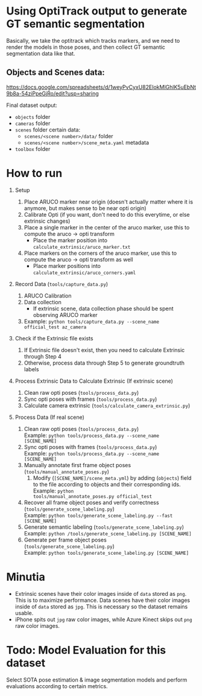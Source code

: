 
# Using OptiTrack output to generate GT semantic segmentation

Basically, we take the optitrack which tracks markers, and we need to render the models in those poses, and then collect GT semantic segmentation data like that.

## Objects and Scenes data:
https://docs.google.com/spreadsheets/d/1weyPvCyxU82EIokMlGhlK5uEbNt9b8a-54ziPpeGjRo/edit?usp=sharing

Final dataset output:
 * `objects` folder
 * `cameras` folder
 * `scenes` folder certain data:
 	 * `scenes/<scene number>/data/` folder
 	 * `scenes/<scene number>/scene_meta.yaml` metadata
 * `toolbox` folder

# How to run
 1. Setup
	 1. Place ARUCO marker near origin (doesn't actually matter where it is anymore, but makes sense to be near opti origin)
	 2. Calibrate Opti (if you want, don't need to do this everytime, or else extrinsic changes)
	 3. Place a single marker in the center of the aruco marker, use this to compute the aruco -> opti transform
		 * Place the marker position into `calculate_extrinsic/aruco_marker.txt`
	 4. Place markers on the corners of the aruco marker, use this to compute the aruco -> opti transform as well
	 	 * Place marker positions into `calculate_extrinsic/aruco_corners.yaml`
 2. Record Data (`tools/capture_data.py`)
     1. ARUCO Calibration
	 2. Data collection
	 	 * If extrinsic scene, data collection phase should be spent observing ARUCO marker
	 3. Example: <code>python tools/capture_data.py --scene_name official_test az_camera</code>
		 
 3. Check if the Extrinsic file exists
	 1. If Extrinsic file doesn't exist, then you need to calculate Extrinsic through Step 4
	 2. Otherwise, process data through Step 5 to generate groundtruth labels
 4. Process Extrinsic Data to Calculate Extrinsic (If extrinsic scene)
	 1. Clean raw opti poses (`tools/process_data.py`) 
	 2. Sync opti poses with frames (`tools/process_data.py`)
	 3. Calculate camera extrinsic (`tools/calculate_camera_extrinsic.py`)
 5. Process Data (If real scene)
	 1. Clean raw opti poses (`tools/process_data.py`) <br>
	 Example: <code>python tools/process_data.py --scene_name [SCENE_NAME]</code>
	 2. Sync opti poses with frames (`tools/process_data.py`) <br>
	 Example: <code>python tools/process_data.py --scene_name [SCENE_NAME]</code>
	 3. Manually annotate first frame object poses (`tools/manual_annotate_poses.py`)
	 	 1. Modify (`[SCENE_NAME]/scene_meta.yml`) by adding (`objects`) field to the file according to objects and their corresponding ids.<br>
			Example: <code>python tools/manual_annotate_poses.py official_test</code>
	 4. Recover all frame object poses and verify correctness (`tools/generate_scene_labeling.py`) <br>
	 Example: <code>python tools/generate_scene_labeling.py --fast [SCENE_NAME]</code>
	 5. Generate semantic labeling (`tools/generate_scene_labeling.py`)<br>
	 Example: <code>python /tools/generate_scene_labeling.py [SCENE_NAME]</code>
	 6. Generate per frame object poses (`tools/generate_scene_labeling.py`)<br>
	 Example: <code>python tools/generate_scene_labeling.py [SCENE_NAME]</code>


# Minutia
 * Extrinsic scenes have their color images inside of `data` stored as `png`. This is to maximize performance. Data scenes have their color images inside of `data` stored as `jpg`. This is necessary so the dataset remains usable.
 * iPhone spits out `jpg` raw color images, while Azure Kinect skips out `png` raw color images.


# Todo: Model Evaluation for this dataset
Select SOTA pose estimation & image segmentation models and perform evaluations according to certain metrics.

